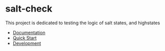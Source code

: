 # salt-check

This project is dedicated to testing the logic of salt states, and highstates

* [Documentation](docs/README.md)
* [Quick Start](docs/HowTo.md)
* [Development](docs/development.md)
